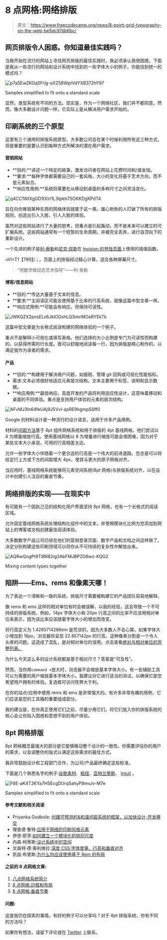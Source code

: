 # 8 点网格:网络排版

> 原文：<https://www.freecodecamp.org/news/8-point-grid-typography-on-the-web-be5dc97db6bc/>

## 网页排版令人困惑。你知道最佳实践吗？

当我开始在流行的网站上寻找网页排版的最佳实践时，我必须承认我很困惑。下面是我从一些流行的网站和设计系统中找到的一些字体大小的例子。你能找到统一的模式吗？

![p7a5EwZKGq5FrIg-oXZ58WptVdYXB372hY97](img/acd3d652f33ed8e4c96ec4bb27605493.png)

Samples simplified to fit onto a standard scale

显然，类型系统有不同的方法。现实是，作为一个网络社区，我们并不都同意。然而，像大多数设计问题一样，它实际上是从解决用户需求开始的。

## 印刷系统的三个原型

这里有三个通用的排版系统原型。大多数公司会在某个时候利用所有这三种方式，但是重要的是要认识到每种方式所解决的潜在用户需求。

#### 营销网站

*   **目的:**讲述一个特定的故事，激发访问者在网站上花费时间和/或金钱。
*   **要求:**每种字体都需要自己的一套风格，大小的变化将基于艺术方向，而不是元素拟合。
*   **响应性用例:**系统将需要在从移动到桌面的多种尺寸之间灵活变化。

![q4CC1WIXgGD1tXirl1L3tpkh7SOKKDgKPdT4](img/ad594a4a3cc49799f34c09fd807dbb61.png)

旨在向你推销某种东西的网络体验就属于这一类。雄心勃勃的人打破了所有的排版规则，创造出引人入胜、引人入胜的体验。

虽然对这些网站进行了大量的思考，但重点是引起轰动，而不是未来可以建立的可扩展系统。这些网站通常有一个短暂的生命周期，并被完全丢弃，进行自顶向下的重新设计。

一个先进的例子是[利·泰勒](https://twitter.com/lat)和[尼克·琼斯](https://twitter.com/narrowd)在 [Invision 的登陆页面](https://www.invisionapp.com/)上使用的插值函数。

`<`h1>T1【799】)；。页面上的排版经过精心计算，适合各种屏幕尺寸。

> “用数学做动态艺术指导”——利·泰勒

#### 博客/信息网站

*   **目的:**传达大量基于文本的信息。
*   **要求:**主阅读区可能会使用基于比率的行高系统，就像这篇中型文章一样。
*   **响应式用例:**可能会有响应，但保持可读性。

![JWKQZX2pnsELv6JkIOGshLQ3imrMOaRYEkTk](img/32add569ba99250514ebc49eb0c878fb.png)

这篇中型文章是为长格式阅读构建的网络体验的一个例子。

重点不是解释小可视化或填写表格。他们选择的大小比例是专门为可读性而构建的，以获得所需的行长度。我可以舒服地阅读每一行，因为排版是精心制作的，以满足我作为读者的需求。

#### 产品

*   **目的:**构建用于解决用户问题，如报税、管理 git 回购或可视化性能指标。
*   需求:文本必须很好地适应元素层次结构。文本主要用于标签、说明和显示数据。
*   **响应用例:**最低响应。高度开发的产品将利用适应性设计，这意味着移动和桌面的不同体验。重点是支持用户体验的元素的层次结构。

![AFvMJ3ln64feUAj9J5VvI-qsRE9hgmpSSff0](img/afaad35d4532df136dfb973863f28307.png)

Google 的材料设计是一种流行的设计语言，适用于许多产品用例。

材料的[间距方法](https://material.io/design/layout/spacing-methods.html#baseline)基于 8pt 组件网格系统和用于排版的 4pt 基线网格。他们尝试以 4 为增量缩放行高。使用基线网格以 8 为增量进行缩放可能会很困难，因为对于某些文本大小来说，可用的行高相差太远。

允许一些字体大小伴随着一个更合适的行高是一个伟大的前进道路。您总是可以将给定行上方或下方的间距增大 4px，使其与更大的原子网格对齐。

当应用时，基线网格系统能够将元素空间系统(8pt 网格)与排版系统对齐，以在设计中创建引人注目的垂直节奏。

## 网络排版的实现——在现实中

有可能有一个固执己见的结构化用户界面坚持 8pt 网格，也有一个长格式的阅读区域。

允许固定基线网格系统处理结构化组件中的文本，并使用模块化比例为您添加到网站上的博客或文档创建最佳阅读体验。

大多数数字产品公司已经在他们的营销登录页面、数字产品和文档之间这样做了。决定分别构建这些印刷领域可以将你从不可持续的复杂性中解放出来。

![AQRwQogPt9TiBR82ig3AbFMJBPZO8wz-KQG2](img/31aa41f7fb116beb9c44c407f7b86181.png)

Mixing content types together

## 陷阱——Ems、rems 和像素天哪！

为了表达一个清晰和一致的系统，排版尺寸需要被构建它的产品团队容易地解释。

像 rems 和 ems 这样的相对单位有时会被误解，以我的经验，这会导致一个不可持续的排版系统。例如，14px 字体大小和 20px 行高之间的比率不应该用相对单位来表示，因为该比率应该随着字体大小的增加而改变。

将行高定义为 1.4285714286em 是荒谬的，因为大多数人不会心算。如果字体大小增加到 16px，浏览器将呈现 22.857142px 的行高，这种像素分割是一个令人头疼的问题。这造成了混乱，是对相对单位的误用。点击查看[绝对与相对单位的完整列表。](https://www.w3schools.com/cssref/css_units.asp)

为什么今天这么多的设计系统都是基于相对尺寸？答案是“可及性”。

然而，当你用`command +`放大时，浏览器不会缩放基本字体大小。有一些辅助工具可以为需要的用户缩放基本字体大小。我建议对它进行适当的测试，以确保它是您希望用户拥有的体验。复选框可访问性弊大于利。

在你的站点/应用中使用 rems 和 ems 是非常强大的。有许多非常有趣的用例，它们应该是您的工具箱的重要组成部分。

我的建议是，在你真正使用它们之前，尽量少用它们。将它们放入你的排版系统的核心会让你陷入困惑和意想不到的用户体验。

## 8pt 网格排版

8pt 网格概念最强大的部分是它能够推动整个设计的一致性。你需要评估你的用户的需求，以及调整你的版式以满足这些需求的最佳方式。

我非常鼓励设计和工程部门合作，为公司/产品最终确定这些标准。

下面是几个熟悉名字的例子:[谷歌素材](https://material.io/design/typography/the-type-system.html#type-scale)、[枢纽](https://styleguide.pivotal.io/typography)、[亚特兰蒂斯](https://atlassian.design/server/foundations/typography/)、 [Intuit](https://designsystem.quickbooks.com/foundations/typography/) 。

![F8E-aK4T2KYa7HSEcgDUrq5ahyP9mvJv-M7e](img/7743721304e573c2df09bcee8179c8ae.png)

Samples simplified to fit onto a standard scale

#### 参考文献和相关阅读

*   Priyanka Godbole: [创建可预测的&和谐间距系统的框架，以加快设计-开发移交](https://blog.prototypr.io/a-framework-for-creating-a-predictable-and-harmonious-spacing-system-8eee8aaf773c)
*   理查德·鲁特:[应用于网络的印刷风格元素](http://webtypography.net/intro/)
*   伊恩·耶茨:[如何建立一个模块化的排印尺度](https://webdesign.tutsplus.com/articles/how-to-establish-a-modular-typographic-scale--webdesign-14927)
*   内森·柯蒂斯:[设计系统中的空间](https://medium.com/eightshapes-llc/space-in-design-systems-188bcbae0d62)
*   文森特·德·奥利维拉:[深度 CSS:字体度量、行高和垂直对齐](https://iamvdo.me/en/blog/css-font-metrics-line-height-and-vertical-align)
*   凯兹·布里斯:[为什么你应该使用基于 Rem 的布局](https://webdesign.tutsplus.com/tutorials/why-you-should-be-using-rem-based-layouts--cms-27828)

#### 之前的 8 点网格文章:

1.  [八点网格系统简介](https://builttoadapt.io/intro-to-the-8-point-grid-system-d2573cde8632)
2.  [8 点网格:边框和布局](https://builttoadapt.io/8-point-grid-borders-and-layouts-e91eb97f5091)
3.  [8 点网格:垂直节奏](https://builttoadapt.io/8-point-grid-vertical-rhythm-90d05ad95032)

#### 问题:

这是我仍在探索的事情。有好的例子可以分享吗？对于 8pt 排版系统，你有不同的方法吗？

如果你有想法，请留下评论或在 [Twitter](https://twitter.com/Elliotdahl) 上联系。